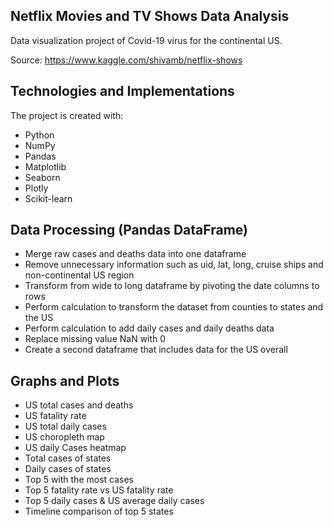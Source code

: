## Netflix Movies and TV Shows Data Analysis
Data visualization project of Covid-19 virus for the continental US.

Source: https://www.kaggle.com/shivamb/netflix-shows

## Technologies and Implementations
The project is created with:
* Python
* NumPy
* Pandas
* Matplotlib
* Seaborn
* Plotly
* Scikit-learn

## Data Processing (Pandas DataFrame)
* Merge raw cases and deaths data into one dataframe
* Remove unnecessary information such as uid, lat, long, cruise ships and non-continental US region 
* Transform from wide to long dataframe by pivoting the date columns to rows
* Perform calculation to transform the dataset from counties to states and the US
* Perform calculation to add daily cases and daily deaths data
* Replace missing value NaN with 0
* Create a second dataframe that includes data for the US overall

## Graphs and Plots
* US total cases and deaths
* US fatality rate
* US total daily cases
* US choropleth map
* US daily Cases heatmap
* Total cases of states
* Daily cases of states
* Top 5 with the most cases
* Top 5 fatality rate vs US fatality rate
* Top 5 daily cases & US average daily cases
* Timeline comparison of top 5 states
